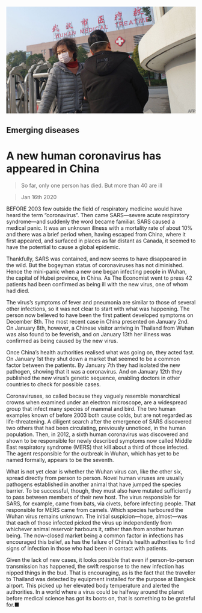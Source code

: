![](./images/20200118_STP002_0.jpg)

## Emerging diseases

# A new human coronavirus has appeared in China

> So far, only one person has died. But more than 40 are ill

> Jan 16th 2020

BEFORE 2003 few outside the field of respiratory medicine would have heard the term “coronavirus”. Then came SARS—severe acute respiratory syndrome—and suddenly the word became familiar. SARS caused a medical panic. It was an unknown illness with a mortality rate of about 10% and there was a brief period when, having escaped from China, where it first appeared, and surfaced in places as far distant as Canada, it seemed to have the potential to cause a global epidemic.

Thankfully, SARS was contained, and now seems to have disappeared in the wild. But the bogeyman status of coronaviruses has not diminished. Hence the mini-panic when a new one began infecting people in Wuhan, the capital of Hubei province, in China. As The Economist went to press 42 patients had been confirmed as being ill with the new virus, one of whom had died.

The virus’s symptoms of fever and pneumonia are similar to those of several other infections, so it was not clear to start with what was happening. The person now believed to have been the first patient developed symptoms on December 8th. The most recent case in China presented on January 2nd. On January 8th, however, a Chinese visitor arriving in Thailand from Wuhan was also found to be feverish, and on January 13th her illness was confirmed as being caused by the new virus.

Once China’s health authorities realised what was going on, they acted fast. On January 1st they shut down a market that seemed to be a common factor between the patients. By January 7th they had isolated the new pathogen, showing that it was a coronavirus. And on January 12th they published the new virus’s genetic sequence, enabling doctors in other countries to check for possible cases.

Coronaviruses, so called because they vaguely resemble monarchical crowns when examined under an electron microscope, are a widespread group that infect many species of mammal and bird. The two human examples known of before 2003 both cause colds, but are not regarded as life-threatening. A diligent search after the emergence of SARS discovered two others that had been circulating, previously unnoticed, in the human population. Then, in 2012, a sixth human coronavirus was discovered and shown to be responsible for newly described symptoms now called Middle East respiratory syndrome (MERS) that kill about a third of those infected. The agent responsible for the outbreak in Wuhan, which has yet to be named formally, appears to be the seventh.

What is not yet clear is whether the Wuhan virus can, like the other six, spread directly from person to person. Novel human viruses are usually pathogens established in another animal that have jumped the species barrier. To be successful, though, they must also have mutated sufficiently to pass between members of their new host. The virus responsible for SARS, for example, came from bats, via civets, before infecting people. That responsible for MERS came from camels. Which species harboured the Wuhan virus remains unknown. The initial suspicion—hope, almost—was that each of those infected picked the virus up independently from whichever animal reservoir harbours it, rather than from another human being. The now-closed market being a common factor in infections has encouraged this belief, as has the failure of China’s health authorities to find signs of infection in those who had been in contact with patients.

Given the lack of new cases, it looks possible that even if person-to-person transmission has happened, the swift response to the new infection has nipped things in the bud. That is encouraging, as is the fact that the traveller to Thailand was detected by equipment installed for the purpose at Bangkok airport. This picked up her elevated body temperature and alerted the authorities. In a world where a virus could be halfway around the planet before medical science has got its boots on, that is something to be grateful for.■